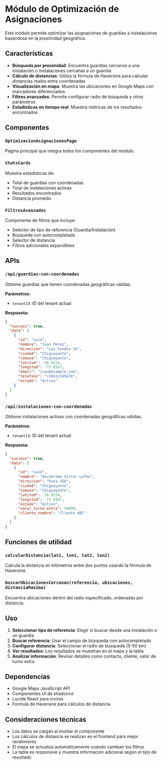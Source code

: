 # Módulo de Optimización de Asignaciones

Este módulo permite optimizar las asignaciones de guardias a instalaciones basándose en la proximidad geográfica.

## Características

- **Búsqueda por proximidad**: Encuentra guardias cercanos a una instalación o instalaciones cercanas a un guardia
- **Cálculo de distancias**: Utiliza la fórmula de Haversine para calcular distancias reales entre coordenadas
- **Visualización en mapa**: Muestra las ubicaciones en Google Maps con marcadores diferenciados
- **Filtros avanzados**: Permite configurar radio de búsqueda y otros parámetros
- **Estadísticas en tiempo real**: Muestra métricas de los resultados encontrados

## Componentes

### `OptimizacionAsignacionesPage`
Página principal que integra todos los componentes del módulo.

### `StatsCards`
Muestra estadísticas de:
- Total de guardias con coordenadas
- Total de instalaciones activas
- Resultados encontrados
- Distancia promedio

### `FiltrosAvanzados`
Componente de filtros que incluye:
- Selector de tipo de referencia (Guardia/Instalación)
- Búsqueda con autocompletado
- Selector de distancia
- Filtros adicionales expandibles

## APIs

### `/api/guardias-con-coordenadas`
Obtiene guardias que tienen coordenadas geográficas válidas.

**Parámetros:**
- `tenantId`: ID del tenant actual

**Respuesta:**
```json
{
  "success": true,
  "data": [
    {
      "id": "uuid",
      "nombre": "Juan Pérez",
      "direccion": "Las Condes 34",
      "ciudad": "Chiguayante",
      "comuna": "Chiguayante",
      "latitud": -36.9214,
      "longitud": -73.0167,
      "email": "juan@example.com",
      "telefono": "+56912345678",
      "estado": "Activo"
    }
  ]
}
```

### `/api/instalaciones-con-coordenadas`
Obtiene instalaciones activas con coordenadas geográficas válidas.

**Parámetros:**
- `tenantId`: ID del tenant actual

**Respuesta:**
```json
{
  "success": true,
  "data": [
    {
      "id": "uuid",
      "nombre": "Aeródromo Victor Lafón",
      "direccion": "Ruta 160",
      "ciudad": "Chiguayante",
      "comuna": "Chiguayante",
      "latitud": -36.9214,
      "longitud": -73.0167,
      "estado": "Activo",
      "valor_turno_extra": 50000,
      "cliente_nombre": "Cliente ABC"
    }
  ]
}
```

## Funciones de utilidad

### `calcularDistancia(lat1, lon1, lat2, lon2)`
Calcula la distancia en kilómetros entre dos puntos usando la fórmula de Haversine.

### `buscarUbicacionesCercanas(referencia, ubicaciones, distanciaMaxima)`
Encuentra ubicaciones dentro del radio especificado, ordenadas por distancia.

## Uso

1. **Seleccionar tipo de referencia**: Elegir si buscar desde una instalación o un guardia
2. **Buscar referencia**: Usar el campo de búsqueda con autocompletado
3. **Configurar distancia**: Seleccionar el radio de búsqueda (5-50 km)
4. **Ver resultados**: Los resultados se muestran en el mapa y la tabla
5. **Analizar información**: Revisar detalles como contacto, cliente, valor de turno extra

## Dependencias

- Google Maps JavaScript API
- Componentes UI de shadcn/ui
- Lucide React para iconos
- Fórmula de Haversine para cálculos de distancia

## Consideraciones técnicas

- Los datos se cargan al montar el componente
- Los cálculos de distancia se realizan en el frontend para mejor rendimiento
- El mapa se actualiza automáticamente cuando cambian los filtros
- La tabla es responsive y muestra información adicional según el tipo de resultado 